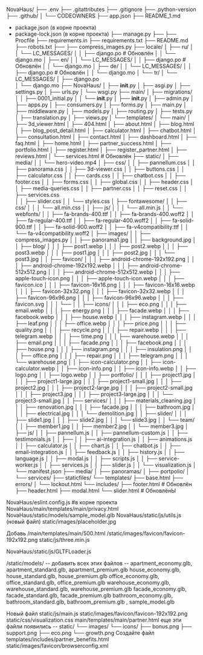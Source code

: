 NovaHaus/
├── .env
├── .gitattributes
├── .gitignore
├── .python-version
├── .github/
│   └── CODEOWNERS
├── app.json
├── README_1.md
 - package.json (в корне проекта)
 - package-lock.json (в корне проекта)
├── manage.py
├── 
├── Procfile
├── requirements.in
├── requirements.txt
├── README.md
├── robots.txt
├── 
├── compress_images.py
├── locale/
│   ├── ru/
│   │   └── LC_MESSAGES/
│   │       ├── django.po  # Обновлён
│   │       └── django.mo
│   ├── en/
│   │   └── LC_MESSAGES/
│   │       ├── django.po  # Обновлён
│   │       └── django.mo
│   ├── de/
│   │   └── LC_MESSAGES/
│   │       ├── django.po  # Обновлён
│   │       └── django.mo
│   └── tr/
│       └── LC_MESSAGES/
│           ├── django.po  
│           └── django.mo
├── NovaHaus/
│   ├── __init__.py
│   ├── asgi.py
│   ├── settings.py
│   ├── urls.py
│   └── wsgi.py
├── main/
│   ├── migrations/
│   │   ├── 0001_initial.py
│   │   └── __init__.py
│   ├── __init__.py
│   ├── admin.py
│   ├── apps.py
│   ├── consumers.py
│   ├── forms.py
│   ├── main.py
│   ├── middleware.py
│   ├── models.py
│   ├── routing.py
│   ├── tests.py
│   ├── translation.py
│   ├── views.py
│   └── templates/
│       └── main/
│           ├── 3d_viewer.html
│           ├── 404.html
│           ├── about.html
│           ├── blog.html
│           ├── blog_post_detail.html
│           ├── calculator.html
│           ├── chatbot.html
│           ├── consultation.html
│           ├── contact.html
│           ├── dashboard.html
│           ├── faq.html
│           ├── home.html
│           ├── partner_success.html
│           ├── portfolio.html
│           ├── register.html
│           ├── register_partner.html
│           ├── reviews.html
│           └── services.html  # Обновлён
├── static/
│   ├── media/
│   │   └── hero-video.mp4
│   ├── css/
│   │   ├── pannellum.css
│   │   ├── panorama.css
│   │   ├── 3d-viewer.css
│   │   ├── buttons.css
│   │   ├── calculator.css
│   │   ├── cards.css
│   │   ├── chatbot.css
│   │   ├── footer.css
│   │   ├── forms.css
│   │   ├── global.css
│   │   ├── header.css
│   │   ├── media-queries.css
│   │   ├── partner.css
│   │   ├── reset.css
│   │   ├── services.css  
│   │   ├── slider.css
│   │   └── styles.css
│   ├── fontawesome/
│   │   ├── css/
│   │   │   └── all.min.css
│   │   ├── js/
│   │   │   └── all.min.js
│   │   └── webfonts/
│   │       ├── fa-brands-400.ttf
│   │       ├── fa-brands-400.woff2
│   │       ├── fa-regular-400.ttf
│   │       ├── fa-regular-400.woff2
│   │       ├── fa-solid-900.ttf
│   │       ├── fa-solid-900.woff2
│   │       ├── fa-v4compatibility.ttf
│   │       └── fa-v4compatibility.woff2
│   ├── images/
│   │   ├── compress_images.py
│   │   ├── panorama1.jpg
│   │   ├── background.jpg
│   │   ├── blog/
│   │   │   ├── post1.webp
│   │   │   ├── post2.webp
│   │   │   ├── post3.webp
│   │   │   ├── post1.jpg
│   │   │   ├── post2.jpg
│   │   │   └── post3.jpg
│   │   ├── favicon/
│   │   │   ├── android-chrome-192x192.png
│   │   │   ├── android-chrome-192x192.webp
│   │   │   ├── android-chrome-512x512.png
│   │   │   ├── android-chrome-512x512.webp
│   │   │   ├── apple-touch-icon.png
│   │   │   ├── apple-touch-icon.webp
│   │   │   ├── favicon.ico
│   │   │   ├── favicon-16x16.png
│   │   │   ├── favicon-16x16.webp
│   │   │   ├── favicon-32x32.png
│   │   │   ├── favicon-32x32.webp
│   │   │   ├── favicon-96x96.png
│   │   │   ├── favicon-96x96.webp
│   │   │   ├── favicon.svg
│   │   │   └── 
│   │   ├── icons/
│   │   │   ├── eco.png
│   │   │   ├── email.webp
│   │   │   ├── energy.png
│   │   │   ├── facade.webp
│   │   │   ├── facebook.webp
│   │   │   ├── house.webp
│   │   │   ├── instagram.webp
│   │   │   ├── leaf.png
│   │   │   ├── office.webp
│   │   │   ├── price.png
│   │   │   ├── quality.png
│   │   │   ├── recycle.png
│   │   │   ├── repair.webp
│   │   │   ├── telegram.webp
│   │   │   ├── time.png
│   │   │   ├── warehouse.webp
│   │   │   ├── email.png
│   │   │   ├── facade.png
│   │   │   ├── facebook.png
│   │   │   ├── house.png
│   │   │   ├── instagram.png
│   │   │   ├── insulation.png
│   │   │   ├── office.png
│   │   │   ├── repair.png
│   │   │   ├── telegram.png
│   │   │   └── warehouse.png
│   │   ├── icon-calculator.png
│   │   ├── icon-calculator.webp
│   │   ├── icon-info.png
│   │   ├── icon-info.webp
│   │   ├── logo.png
│   │   ├── logo.webp
│   │   ├── portfolio/
│   │   │   ├── project1.jpg
│   │   │   ├── project1-large.jpg
│   │   │   ├── project1-small.jpg
│   │   │   ├── project2.jpg
│   │   │   ├── project2-large.jpg
│   │   │   ├── project2-small.jpg
│   │   │   ├── project3.jpg
│   │   │   ├── project3-large.jpg
│   │   │   └── project3-small.jpg
│   │   ├── services/
│   │   │   ├── materials_cleaning.jpg
│   │   │   ├── renovation.jpg
│   │   │   ├── facade.jpg
│   │   │   ├── bathroom.jpg
│   │   │   ├── electrical.jpg
│   │   │   └── demolition.jpg
│   │   ├── slider/
│   │   │   ├── slide1.jpg
│   │   │   ├── slide2.jpg
│   │   │   └── slide3.jpg
│   │   └── team/
│   │       ├── member1.jpg
│   │       ├── member2.jpg
│   │       └── member3.jpg
│   ├── js/
│   │   ├── pannellum.js
│   │   ├── pannellum-custom.js
│   │   ├── testimonials.js
│   │   ├── 
│   │   ├── ai-integration.js
│   │   ├── animations.js
│   │   ├── calculator.js
│   │   ├── chart.js
│   │   ├── chatbot.js
│   │   ├── email-integration.js
│   │   ├── feedback.js
│   │   ├── history.js
│   │   ├── language.js
│   │   ├── modal.js
│   │   ├── scripts.js
│   │   ├── service-worker.js
│   │   ├── services.js
│   │   ├── slider.js
│   │   └── visualization.js
│   └── manifest.json
├── media/
│   ├── panoramas/
│   ├── portpolio/
│   └── services/
├── staticfiles/
└── templates/
    ├── base.html
    ├── errors/
    │   └── lockout.html
    └── includes/
        ├── footer.html  # Обновлён
        ├── header.html
        ├── modal.html
        └── slider.html  # ОбновлёнЫ

NovaHaus/eslint.config.js #в корне проекта
NovaHaus/main/templates/main/privacy.html
NovaHaus/static/models/sample_model.glb
NovaHaus/static/js/utils.js (новый файл)
static/images/placeholder.jpg

Добавь /main/templates/main/500.html
/static/images/favicon/favicon-192x192.png
static/js/three.min.js

NovaHaus/static/js/GLTFLoader.js



/static/models/ -- добавить всех этих файлов --
apartment_economy.glb, apartment_standard.glb, apartment_premium.glb
house_economy.glb, house_standard.glb, house_premium.glb
office_economy.glb, office_standard.glb, office_premium.glb
warehouse_economy.glb, warehouse_standard.glb, warehouse_premium.glb
facade_economy.glb, facade_standard.glb, facade_premium.glb
bathroom_economy.glb, bathroom_standard.glb, bathroom_premium.glb   ,  sample_model.glb

Новый файл static/js/main.js
static/images/favicon/favicon-192x192.png
static/css/visualization.css
main/templates/main/partner.html
 еще эти файли появились  -- static/
└── images/
    └── icons/
        ├── bonus.png
        ├── support.png
        ├── eco.png
        └── growth.png
Создайте файл templates/includes/partner_benefits.html
static/images/favicon/browserconfig.xml
